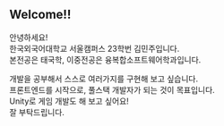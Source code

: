 ## Welcome!!

<p>
  안녕하세요!<br>
  한국외국어대학교 서울캠퍼스 23학번 김민주입니다.<br>
  본전공은 태국학, 이중전공은 융복합소프트웨어학과입니다.<br>
</p>
<p>
  개발을 공부해서 스스로 여러가지를 구현해 보고 싶습니다.<br>
  프론트엔드를 시작으로, 풀스택 개발자가 되는 것이 목표입니다.<br>
  Unity로 게임 개발도 해 보고 싶어요!<br>
  잘 부탁드립니다.<br>
</p>
